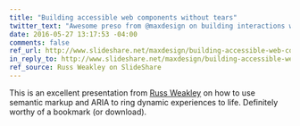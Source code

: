 ```yaml
---
title: "Building accessible web components without tears"
twitter_text: "Awesome preso from @maxdesign on building interactions with ARIA."
date: 2016-05-27 13:17:53 -04:00
comments: false
ref_url: http://www.slideshare.net/maxdesign/building-accessible-web-components-without-tears
in_reply_to: http://www.slideshare.net/maxdesign/building-accessible-web-components-without-tears
ref_source: Russ Weakley on SlideShare
---
```


This is an excellent presentation from <a href="http://maxdesign.com.au/">Russ Weakley</a> on how to use semantic markup and ARIA to ring dynamic experiences to life. Definitely worthy of a bookmark (or download).